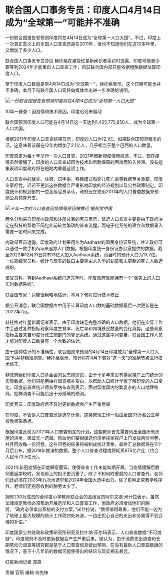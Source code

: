 # 联合国人口事务专员：印度人口4月14日成为“全球第一”可能并不准确

一份联合国报告曾预测印度将在4月14日成为“全球第一人口大国”。不过，印度上一次真正意义上的全国人口普查还是在2011年，谁也不知道他们在这10多年里，又增加了多少人口。

联合国人口事务专员莎拉·赫托格在接受红星新闻记者采访时透露，印度可能至少要等到2024年才能重启人口普查工作，目前联合国内部只能依据粗略数据估算印度人口。

至于印度人口数量是否4月14日成为“全球第一”，赫托格表示，这个日期可能也并不准确，本月下旬联合国人口司将向媒体作出进一步准确的说明。

![](https://inews.gtimg.com/om_bt/OYPXhqfkVYEHkTu_FP-W5ARt8f5bCPsXxF3THJw8bKlFMAA/1000)_一份联合国报告曾预测印度将在4月14日成为“全球第一人口大国”_

10年一普查：因疫情和技术原因，印度迟迟未启动

联合国预测印度人口可能在4月14日这一天达到1,425,775,850人，成为全球第一人口大国。

根据2011年印度人口普查结果显示，印度的人口为12.1亿。如果联合国预测精准的话，这意味着该国在12年内增加了2.1亿人，几乎相当于整个巴西的人口数量。

印度原定为每十年举行一次人口普查，2021年因新冠疫情而推迟。不过，现在疫情虽然缓解了，印度的人口普查却因为技术和后勤保障的困难而陷入停滞。没有迹象表明印度政府将在短期内重启这项工作。

人口普查中的就业、住房、识字率、移民模式和婴儿死亡率等数据至关重要，印度专家担忧，迟迟不更新这些数据会严重影响印度的经济规划以及公共政策制定。印度统计和规划部的一位高级官员承认，政府还在使用2011年的人口普查数据来预测公共预算开支。

![](https://inews.gtimg.com/om_bt/OeyuMZ9uc-oMYsuq6lUI4_5GhTNwGmQUtckFj5HWCQ2hcAA/1000)_十年一次的人口普查因疫情等原因被推迟 据视觉中国_

两名分别来自印度内政部和注册总署的官员表示，延迟人口普查主要是由于政府决定在科技的帮助下简化此前较为繁琐的普查流程，而电子化系统的建立和数据录入需要一定时间来完成。

内政部官员透露，印度政府计划采用名为Aadhaar的国民身份证系统，并让政府可以通过一款手机App来追踪人口数据。根据印度统一身份证办公室提供的数据，截至2022年12月31日共有13亿人加入Aadhaar系统，而当时的预计人口为13.7亿。一位高级官员称，统计与现实的缺口主要是由未入学的幼童和未更新的死亡人数造成的。

该官员称，等到Aadhaar系统打造完毕时，印度政府就能拥有一个“事实上的人口实时数据系统”。

联合国专家：只能很粗略地估计，本月下旬将进行技术修正

据公开消息，联合国数据库中用于计算印度人口数的基础数据最后一次更新是在2022年7月。

赫托格对红星新闻记者表示，由于印度缺乏完整准确的人口数据，他们在实际工作中会通过各种指标观察印度生育率、死亡率和跨境移民数量的变化趋势。这些观察指标主要来自印度行政工商部门的登记系统。通过这些中间变量，联合国工作人员才能对印度人口数量有一个大致的估计。

由于这种估计的不准确性，联合国原来预测的4月14日印度成为“全球第一人口大国”也并非精准测算。赫托格表示，预计将在4月下旬对“这一天”的准确节点进行技术修正。

非政府组织印度人口基金会的瓦杰佩耶说，由于十多年来没有挨家挨户上门统计的实际数据，他们只能用抽样调查填补空白，以帮助人口统计学家了解印度的人口变化。印度前首席统计师普罗纳布森则表示，面对印度国内纷繁复杂的人口地理格局，抽样调查不可能给出十分精确的预测。

印度官员：印度政府若不及时更新数据会产生严重后果

在印度，不管是人口普查还是选举计票，这类繁琐工作一般由全国33万名公立学校教师来承担。

根据印度此前为2021年人口普查制定的计划，这些教师首先需要列出全国所有房屋的清单，保证无一遗漏。然后他们要根据这份清单挨家挨户上门发放两份问卷，并且回收每一份问卷。这些问卷的结果将被制成统计表格，最终汇总数据将在11个月后公布。据2019年推演的数据，整个人口普查过程或将耗资875亿卢比（约合人民币73.5亿元）。

2021年新冠疫情在印度肆意蔓延，使得普查工作未能如期开展。当疫情缓解后教师重返学校时，发现肩上的担子更沉重了。除了不知何时重启的人口普查外，老师们还必须在2023年九次州选举和2024年全国大选中出力。除了影响正常教学秩序外，老师们还抱怨收到的酬劳太少了。

拥有230万成员的全印度小学教师联合会的高级官员阿尔文德·米什拉表示，虽然法律规定教师必须帮助开展选举和人口普查工作，但政府必须增加他们的酬劳。“政府必须拿出系统的支付方案，”米什拉说，“教师值得尊重，他们不能一边为了地球上最大规模的统计工作而四处奔波，一边还担心自己的支出和劳累得不到合理的补偿。”

印度国家公共财政和政策研究所研究员拉什纳·莎尔玛表示，人口普查数据“不可或缺”，印度政府不及时更新数据会产生严重后果。她认为，由于消费支出调查和长期劳动力调查等研究都是基于人口普查信息做出预测，在没有最新人口普查数据的情况下，基于十几年前的数据可能使得出的结论与现实相去甚远。

红星新闻记者 郑直

责编 官莉 编辑 何先锋

